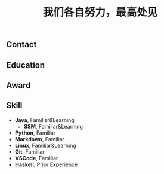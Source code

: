 ﻿---
layout: index
title: 我们各自努力，最高处见
---
## Contact



## Education



## Award



## Skill

- **Java**, Familiar&Learning
  - **SSM**, Familiar&Learning
- **Python**, Familiar
- **Markdown**, Familiar
- **Linux**, Familiar&Learning
- **Git**, Familiar
- **VSCode**, Familiar
- **Haskell**, Prior Experience
